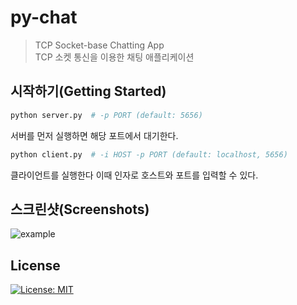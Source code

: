 # py-chat
>TCP Socket-base Chatting App   
>TCP 소켓 통신을 이용한 채팅 애플리케이션
## 시작하기(Getting Started)
```python
python server.py  # -p PORT (default: 5656)
```
서버를 먼저 실행하면 해당 포트에서 대기한다.
```python
python client.py  # -i HOST -p PORT (default: localhost, 5656)
```
클라이언트를 실행한다 이때 인자로 호스트와 포트를 입력할 수 있다.
## 스크린샷(Screenshots)
![example](https://user-images.githubusercontent.com/49602144/95220885-e4cd1f80-0831-11eb-8a90-a2cc445056a1.PNG)
## License
[![License: MIT](https://img.shields.io/badge/License-MIT-yellow.svg)](https://opensource.org/licenses/MIT)
